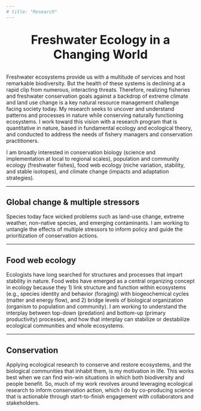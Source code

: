 ```yaml
---
# title: "Research"
---
```


<p style="text-align: center; font-size: 24pt; font-weight:bold">Freshwater Ecology in a Changing World</p>

Freshwater ecosystems provide us with a multitude of services and host remarkable biodiversity. But the health of these systems is declining at a rapid clip from numerous, interacting threats. Therefore, realizing fisheries and freshwater conservation goals against a backdrop of extreme climate and land use change is a key natural resource management challenge facing society today. My research seeks to uncover and understand patterns and processes in nature while conserving naturally functioning ecosystems. I work toward this vision with a research program that is quantitative in nature, based in fundamental ecology and ecological theory, and conducted to address the needs of fishery managers and conservation practitioners. 

I am broadly interested in conservation biology (science and implementation at local to regional scales), population and community ecology (freshwater fishes), food web ecology (niche variation, stability, and stable isotopes), and climate change (impacts and adaptation strategies).

------------------------------------------------------------------------

## **Global change & multiple stressors**

Species today face wicked problems such as land-use change, extreme weather, non-native species, and emerging contaminants. I am working to untangle the effects of multiple stressors to inform policy and guide the prioritization of conservation actions.

------------------------------------------------------------------------

## **Food web ecology**

Ecologists have long searched for structures and processes that impart stability in nature. Food webs have emerged as a central organizing concept in ecology because they 1) link structure and function within ecosystems (e.g., species identity and behavior (foraging) with biogeochemical cycles (matter and energy flow), and 2) bridge levels of biological organization (organism to population and community). I am working to understand the interplay between top-down (predation) and bottom-up (primary productivity) processes, and how that interplay can stabilize or destabilize ecological communities and whole ecosystems.

------------------------------------------------------------------------

## **Conservation**

Applying ecological research to conserve and restore ecosystems, and the biological communities that inhabit them, is my motivation in life. This works best when we can find win-win situations in which both biodiversity and people benefit. So, much of my work revolves around leveraging ecological research to inform conservation action, which I do by co-producing science that is actionable through start-to-finish engagement with collaborators and stakeholders.
